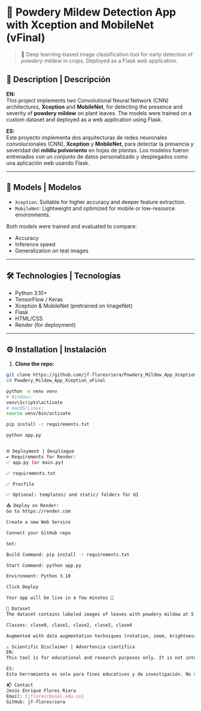 # 🌿 Powdery Mildew Detection App with Xception and MobileNet (vFinal)

> 🚀 Deep learning-based image classification tool for early detection of *powdery mildew* in crops. Deployed as a Flask web application.

## 🧪 Description | Descripción

**EN:**  
This project implements two Convolutional Neural Network (CNN) architectures, **Xception** and **MobileNet**, for detecting the presence and severity of **powdery mildew** on plant leaves. The models were trained on a custom dataset and deployed as a web application using Flask.

**ES:**  
Este proyecto implementa dos arquitecturas de redes neuronales convolucionales (CNN), **Xception** y **MobileNet**, para detectar la presencia y severidad del **mildiu polvoriento** en hojas de plantas. Los modelos fueron entrenados con un conjunto de datos personalizado y desplegados como una aplicación web usando Flask.

---

## 🧠 Models | Modelos

- `Xception`: Suitable for higher accuracy and deeper feature extraction.
- `MobileNet`: Lightweight and optimized for mobile or low-resource environments.

Both models were trained and evaluated to compare:
- Accuracy
- Inference speed
- Generalization on test images

---

## 🛠️ Technologies | Tecnologías

- Python 3.10+
- TensorFlow / Keras
- Xception & MobileNet (pretrained on ImageNet)
- Flask
- HTML/CSS
- Render (for deployment)

---

## ⚙️ Installation | Instalación

1. **Clone the repo:**
```bash
git clone https://github.com/jf-floresriera/Powdery_Mildew_App_Xception_vFinal.git
cd Powdery_Mildew_App_Xception_vFinal

python -m venv venv
# Windows:
venv\Scripts\activate
# macOS/Linux:
source venv/bin/activate

pip install -r requirements.txt

python app.py


🌐 Deployment | Despliegue
✔️ Requirements for Render:
✅ app.py (or main.py)

✅ requirements.txt

✅ Procfile

✅ Optional: templates/ and static/ folders for UI

📤 Deploy on Render:
Go to https://render.com

Create a new Web Service

Connect your GitHub repo

Set:

Build Command: pip install -r requirements.txt

Start Command: python app.py

Environment: Python 3.10

Click Deploy

Your app will be live in a few minutes 🎉

📸 Dataset
The dataset contains labeled images of leaves with powdery mildew at 5 levels of severity.

Classes: clase0, clase1, clase2, clase3, clase4

Augmented with data augmentation techniques (rotation, zoom, brightness).

⚠️ Scientific Disclaimer | Advertencia científica
EN:
This tool is for educational and research purposes only. It is not intended to replace professional diagnosis in agricultural management.

ES:
Esta herramienta es solo para fines educativos y de investigación. No sustituye el diagnóstico profesional en el manejo agrícola.

📬 Contact
Jesús Enrique Flores Riera
Email: [jfloresr@unal.edu.co]
GitHub: jf-floresriera
